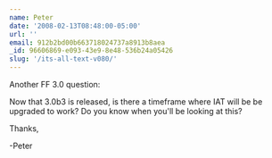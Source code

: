 ```yaml
---
name: Peter
date: '2008-02-13T08:48:00-05:00'
url: ''
email: 912b2bd00b663718024737a8913b8aea
_id: 96606869-e093-43e9-8e48-536b24a05426
slug: '/its-all-text-v080/'
---
```


Another FF 3.0 question:

Now that 3.0b3 is released, is there a timeframe where IAT will be be upgraded
to work? Do you know when you'll be looking at this?

Thanks,

-Peter
